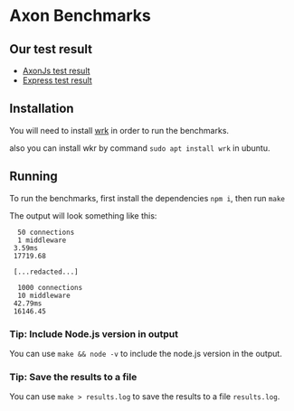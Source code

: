 # Axon Benchmarks

## Our test result

- [AxonJs test result](./axon_result.log)
- [Express test result](./express_result.log)

## Installation

You will need to install [wrk](https://github.com/wg/wrk/blob/master/INSTALL) in order to run the benchmarks.

also you can install wkr by command `sudo apt install wrk` in ubuntu.

## Running

To run the benchmarks, first install the dependencies `npm i`, then run `make`

The output will look something like this:

```
  50 connections
  1 middleware
 3.59ms
 17719.68

 [...redacted...]

  1000 connections
  10 middleware
 42.79ms
 16146.45

```

### Tip: Include Node.js version in output

You can use `make && node -v` to include the node.js version in the output.

### Tip: Save the results to a file

You can use `make > results.log` to save the results to a file `results.log`.
